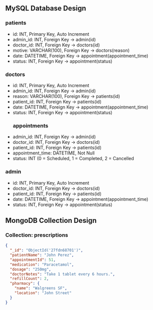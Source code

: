 ## MySQL Database Design
### patients
- id: INT, Primary Key, Auto Increment
- admin_id: INT, Foreign Key → admin(id)
- doctor_id: INT, Foreign Key → doctors(id)
- motive: VARCHAR(100), Foreign Key → doctors(reason)
- date: DATETIME,  Foreign Key → appointment(appointment_time)
- status: INT,  Foreign Key → appointment(status)
 ### doctors
- id: INT, Primary Key, Auto Increment
- admin_id: INT, Foreign Key → admin(id)
- reason: VARCHAR(100), Foreign Key → patients(id)
- patient_id: INT, Foreign Key → patients(id)
- date: DATETIME,  Foreign Key → appointment(appointment_time)
- status: INT,  Foreign Key → appointment(status)
  ### appointments
- admin_id: INT, Foreign Key → admin(id)
- doctor_id: INT, Foreign Key → doctors(id)
- patient_id: INT, Foreign Key → patients(id)
- appointment_time: DATETIME, Not Null
- status: INT (0 = Scheduled, 1 = Completed, 2 = Cancelled
### admin
- id: INT, Primary Key, Auto Increment
- doctor_id: INT, Foreign Key → doctors(id)
- patient_id: INT, Foreign Key → patients(id)
- date: DATETIME,  Foreign Key → appointment(appointment_time)
- status: INT,  Foreign Key → appointment(status)


## MongoDB Collection Design
### Collection: prescriptions

```json
{
  "_id": "ObjectId('27fdn68701')",
  "patientName": "John Perez",
  "appointmentId": 51,
  "medication": "Paracetamol",
  "dosage": "250mg",
  "doctorNotes": "Take 1 tablet every 6 hours.",
  "refillCount": 2,
  "pharmacy": {
    "name": "Walgreens SF",
    "location": "John Street"
  }
}



